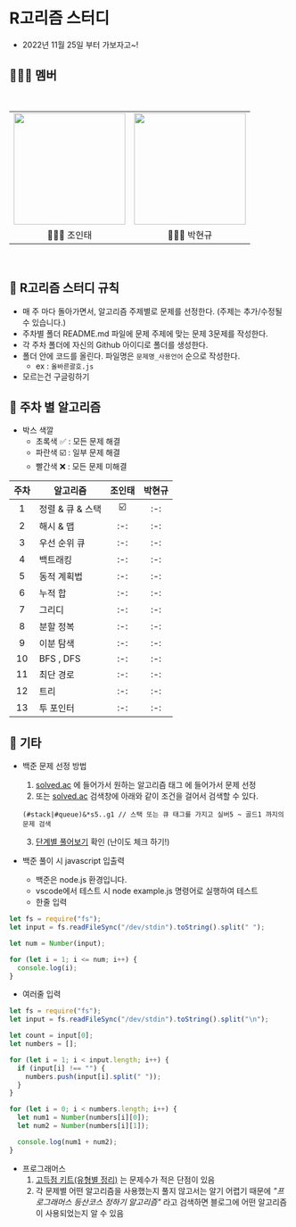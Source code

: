# R고리즘 스터디

- 2022년 11월 25일 부터 가보자고~!

## 👨‍👨‍👦 멤버

<br/>
<table>
  <tr>
    <td  style="border-color: dodgerblue; border-top-right-radius: 8px;  border-top-left-radius: 8px;"  height="140px" align="center"> <a href="https://github.com/jjongtaeng"><img src="https://avatars.githubusercontent.com/u/63296903?v=4" width="200px" /><br/></a></td>
    <td  style="border-color: dodgerblue; border-top-right-radius: 8px;  border-top-left-radius: 8px;"  height="140px" align="center"> <a href="https://github.com/bighk95"><img src="https://avatars.githubusercontent.com/u/117927349?v=4" width="200px" /><br/></a></td>
</tr>
  <tr>
    <td  style="border-color: dodgerblue; border-bottom-right-radius: 8px;  border-bottom-left-radius: 8px;" align="center">‍👨🏻‍💻 조인태</td>
    <td  style="border-color: dodgerblue; border-bottom-right-radius: 8px;  border-bottom-left-radius: 8px;" align="center">‍👨🏻‍💻 박현규</td>
</table>
<br/>

## 🚩 R고리즘 스터디 규칙

- 매 주 마다 돌아가면서, 알고리즘 주제별로 문제를 선정한다. (주제는 추가/수정될 수 있습니다.)
- 주차별 폴더 README.md 파일에 문제 주제에 맞는 문제 3문제를 작성한다.
- 각 주차 폴더에 자신의 Github 아이디로 폴더를 생성한다.
- 폴더 안에 코드를 올린다. 파일명은 `문제명_사용언어` 순으로 작성한다.
  - ex : `올바른괄호.js`
- 모르는건 구글링하기

## 📆 주차 별 알고리즘

- 박스 색깔
  - 초록색 ✅ : 모든 문제 해결
  - 파란색 ☑️ : 일부 문제 해결
  - 빨간색 ❌ : 모든 문제 미해결

| 주차 | 알고리즘         | 조인태 | 박현규 |
| :--: | ---------------- | :----: | :----: |
|  1   | 정렬 & 큐 & 스택 |   ☑️   |  :-:   |
|  2   | 해시 & 맵        |  :-:   |  :-:   |
|  3   | 우선 순위 큐     |  :-:   |  :-:   |
|  4   | 백트래킹         |  :-:   |  :-:   |
|  5   | 동적 계획법      |  :-:   |  :-:   |
|  6   | 누적 합          |  :-:   |  :-:   |
|  7   | 그리디           |  :-:   |  :-:   |
|  8   | 분할 정복        |  :-:   |  :-:   |
|  9   | 이분 탐색        |  :-:   |  :-:   |
|  10  | BFS , DFS        |  :-:   |  :-:   |
|  11  | 최단 경로        |  :-:   |  :-:   | 
|  12  | 트리             |  :-:   |  :-:   |
|  13  | 투 포인터        |  :-:   |  :-:   |

## 🎸 기타

- 백준 문제 선정 방법

  1. [solved.ac](solved.ac) 에 들어가서 원하는 알고리즘 태그 에 들어가서 문제 선정
  2. 또는 [solved.ac](solved.ac) 검색창에 아래와 같이 조건을 걸어서 검색할 수 있다.

  ```plain
  (#stack|#queue)&*s5..g1 // 스택 또는 큐 태그를 가지고 실버5 ~ 골드1 까지의 문제 검색
  ```

  3. [단계별 풀어보기](https://www.acmicpc.net/step) 확인 (난이도 체크 하기!)

- 백준 풀이 시 javascript 입출력
  - 백준은 node.js 환경입니다.
  - vscode에서 테스트 시 node example.js 명령어로 실행하여 테스트
  - 한줄 입력

```javascript
let fs = require("fs");
let input = fs.readFileSync("/dev/stdin").toString().split(" ");

let num = Number(input);

for (let i = 1; i <= num; i++) {
  console.log(i);
}
```

- 여러줄 입력

```javascript
let fs = require("fs");
let input = fs.readFileSync("/dev/stdin").toString().split("\n");

let count = input[0];
let numbers = [];

for (let i = 1; i < input.length; i++) {
  if (input[i] !== "") {
    numbers.push(input[i].split(" "));
  }
}

for (let i = 0; i < numbers.length; i++) {
  let num1 = Number(numbers[i][0]);
  let num2 = Number(numbers[i][1]);

  console.log(num1 + num2);
}
```

- 프로그래머스
  1. [고득점 키트(유형별 정리)](https://school.programmers.co.kr/learn/challenges?tab=algorithm_practice_kit) 는 문제수가 적은 단점이 있음
  2. 각 문제별 어떤 알고리즘을 사용했는지 풀지 않고서는 알기 어렵기 때문에 _"프로그래머스 등산코스 정하기 알고리즘"_ 라고 검색하면 블로그에 어떤 알고리즘이 사용되었는지 알 수 있음
